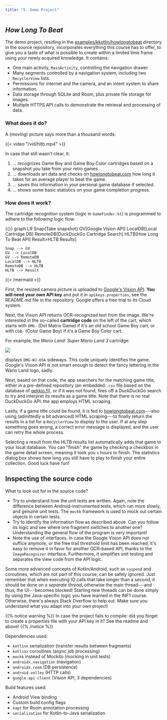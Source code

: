 ```yaml
---
title: "5. Demo Project"
---
```


## _How Long To Beat_

The demo project, residing in the [examples/kkotlin/howlongtobeat](https://github.com/KULeuven-Diepenbeek/appdev-course/tree/main/examples/kotlin/howlongtobeat) directory in the source repository, incorporates everything this course has to offer, to give you a taste of what is possible to create within a limited time frame using your newly acquired knowledge. It contains:

- One main activity, `MainActivity`, controlling the navigation drawer
- Many segments controlled by a navigation system, including two `RecyclerView` lists.
- Permissions for internet and the camera, and an intent system to share information. 
- Data storage through SQLite and Room, plus private file storage for images. 
- Multiple HTTPS API calls to demonstrate the retrieval and processing of data.

### What does it do? 

A (moving) picture says more than a thousand words:

{{< video "/vid/hltb.mp4" >}}

In case that still wasn't clear, it:

1. ... recognizes Game Boy and Game Boy Color cartridges based on a snapshot you take from your retro games. 
2. ... downloads art data and checks on [howlongtobeat.com](https://howlongtobeat.com) how long it takes for an average player to beat the game. 
3. ... saves this information in your personal game database if selected.
4. ... shows some basic statistics on your game completion progress.

### How does it work? 

The cartridge recognition system (logic in `GameFinder.kt`) is programmed to adhere to the following logic flow:

{{<mermaid>}}
graph LR
    Snap{Take snapshot}
    GV[Google Vision API]
    LocalDB[Local Cartridge DB]
    RemoteDB[DuckDuckGo Cartridge Search]
    HLTB[How Long To Beat API]
    Result>HLTB Results]

    Snap --> GV
    GV --> LocalDB
    GV --> RemoteDB
    LocalDB --> HLTB
    RemoteDB --> HLTB
    HLTB --> Result
{{< /mermaid >}}

First, the resized camera picture is uploaded to [Google's Vision API](https://cloud.google.com/vision/). **You will need your own API key** and put it in `apikeys.properties`, see the README.md file in the repository. Google offers a free trial to its Cloud system. 

Next, the Vision API returns OCR-recognized text from the image. We're interested in the so-called **cartridge code** on the left of the cart, which starts with `DMG-` (Dot Matrix Game) if it's an old school Game Boy cart, or with `CGB-` (Color Game Boy) if it's a Game Boy Color cart. 

For example, the _Wario Land: Super Mario Land 3_ cartridge:

![](/img/warioland.jpg)

displays `DMG-WJ-USA` sideways. This code uniquely identifies the game. Google's Vision API is not smart enough to detect the fancy lettering in the Wario Land logo, sadly.  

Next, based on that code, the app searchers for the matching game title, either in a pre-defined repository (an embedded `.csv` file based on the database of [gekkio.fi](https://gbhwdb.gekkio.fi/cartridges/)), or if it was not found, fires off a DuckDuckGo search to try and interpret its results as a game title. Note that there is no real DuckDuckGo API: the app employs HTML scraping. 

Lastly, if a game title could be found, it is fed to [howlongtobeat.com](https://howlongtobeat.com)---also using (admittedly a bit advanced) HTML scraping---to finally return the results in a list for a `RecyclerView` to display to the user. If at any step something goes wrong, a correct error message is displayed, and the user can retry the whole process. 

Selecting a result from the HLTB results list automatically adds that game to your local database. You can "finish" the game by checking a checkbox in the game detail screen, meaning it took you `x` hours to finish. The statistics dialog box shows how long you still have to play to finish your entire collection. Good luck have fun!

## Inspecting the source code

What to look out for in the source code? 

- Try to understand how the unit tests are written. Again, note the difference between Android-instrumented tests, which run more slowly, and genuine unit tests. The `mockk` framework is used to mock out certain objects in certain tests. 
- Try to identify the information flow as described above. Can you follow its logic and see where one fragment switches to another one? Understanding the general flow of the program is very important!
- Note the use of interfaces. In case the Google Vision API does not suffice anymore, or the free trail threshold limit has been reached, it's easy to remove it in favor for another OCR-based API, thanks to the `ImageRecognizer` interface. Furthermore, it simplifies unit testing and separates the view code from the API logic. 


Some more advanced concepts of Kotlin/Android, such as `suspend` and coroutines, which are not part of this course, can be safely ignored. Just remember that when executing IO calls that take longer than a second, it should be done on a _separate thread_, otherwise the main thread---and thus, the UI---becomes blocked! Starting new threads can be done simply by using the Java-specific logic you have learned in the INF1 course. Otherwise, there's always Stack Overflow to help out. Make sure you understand what you adapt into your own project! 

{{% notice warning %}}
In case the project fails to compile: did you forget to create a properties file with your API key in it? See the readme and above!
{{% /notice %}}

Dependencies used:

- `kotlinx` serialization (transfer results between fragments)
- `kotlinx` coroutines (async job processing)
- `mockk` instead of Mockito (mocking in unit tests)
- `androidx.navigation` (navigation)
- `androidx.room` (DB persistence)
- `android.volley` (HTTP calls)
- `google.api-client` (Vision API, 3 dependencies)

Build features used:

- Android View binding
- Custom build config flags
- `kapt` for Room annotation processing
- `serialization` for Kotlin-to-Java serialization

